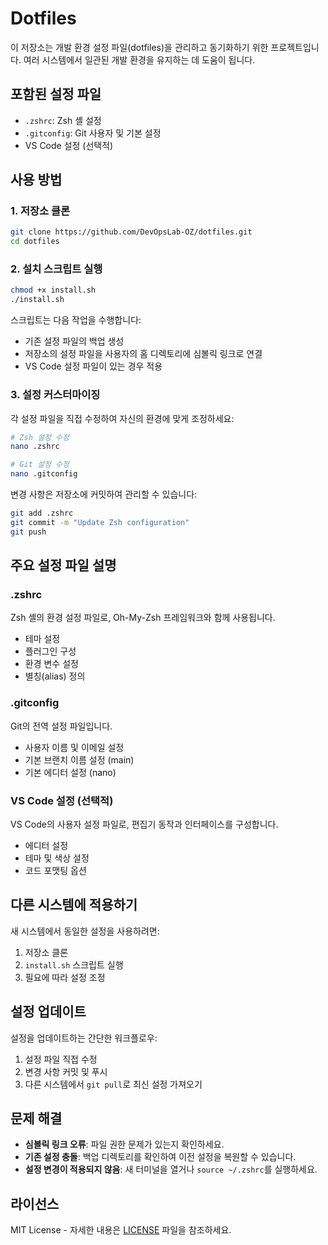 # Dotfiles

이 저장소는 개발 환경 설정 파일(dotfiles)을 관리하고 동기화하기 위한 프로젝트입니다. 여러 시스템에서 일관된 개발 환경을 유지하는 데 도움이 됩니다.

## 포함된 설정 파일

- `.zshrc`: Zsh 셸 설정
- `.gitconfig`: Git 사용자 및 기본 설정
- VS Code 설정 (선택적)

## 사용 방법

### 1. 저장소 클론

```bash
git clone https://github.com/DevOpsLab-OZ/dotfiles.git
cd dotfiles
```

### 2. 설치 스크립트 실행

```bash
chmod +x install.sh
./install.sh
```

스크립트는 다음 작업을 수행합니다:
- 기존 설정 파일의 백업 생성
- 저장소의 설정 파일을 사용자의 홈 디렉토리에 심볼릭 링크로 연결
- VS Code 설정 파일이 있는 경우 적용

### 3. 설정 커스터마이징

각 설정 파일을 직접 수정하여 자신의 환경에 맞게 조정하세요:

```bash
# Zsh 설정 수정
nano .zshrc

# Git 설정 수정
nano .gitconfig
```

변경 사항은 저장소에 커밋하여 관리할 수 있습니다:

```bash
git add .zshrc
git commit -m "Update Zsh configuration"
git push
```

## 주요 설정 파일 설명

### .zshrc

Zsh 셸의 환경 설정 파일로, Oh-My-Zsh 프레임워크와 함께 사용됩니다.
- 테마 설정
- 플러그인 구성
- 환경 변수 설정
- 별칭(alias) 정의

### .gitconfig

Git의 전역 설정 파일입니다.
- 사용자 이름 및 이메일 설정
- 기본 브랜치 이름 설정 (main)
- 기본 에디터 설정 (nano)

### VS Code 설정 (선택적)

VS Code의 사용자 설정 파일로, 편집기 동작과 인터페이스를 구성합니다.
- 에디터 설정
- 테마 및 색상 설정
- 코드 포맷팅 옵션

## 다른 시스템에 적용하기

새 시스템에서 동일한 설정을 사용하려면:

1. 저장소 클론
2. `install.sh` 스크립트 실행
3. 필요에 따라 설정 조정

## 설정 업데이트

설정을 업데이트하는 간단한 워크플로우:

1. 설정 파일 직접 수정
2. 변경 사항 커밋 및 푸시
3. 다른 시스템에서 `git pull`로 최신 설정 가져오기

## 문제 해결

- **심볼릭 링크 오류**: 파일 권한 문제가 있는지 확인하세요.
- **기존 설정 충돌**: 백업 디렉토리를 확인하여 이전 설정을 복원할 수 있습니다.
- **설정 변경이 적용되지 않음**: 새 터미널을 열거나 `source ~/.zshrc`를 실행하세요.

## 라이선스

MIT License - 자세한 내용은 [LICENSE](LICENSE) 파일을 참조하세요.
